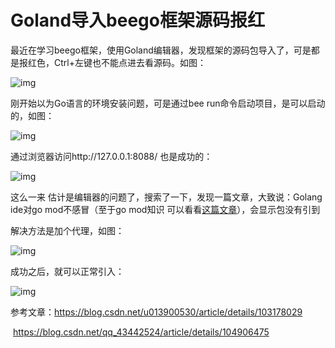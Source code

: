 # Goland导入beego框架源码报红

最近在学习beego框架，使用Goland编辑器，发现框架的源码包导入了，可是都是报红色，Ctrl+左键也不能点进去看源码。如图：

![img](https://p3-juejin.byteimg.com/tos-cn-i-k3u1fbpfcp/08ac88acdf0b4d4e82ef045e1235950f~tplv-k3u1fbpfcp-zoom-1.image)

刚开始以为Go语言的环境安装问题，可是通过bee run命令启动项目，是可以启动的，如图：

![img](https://p3-juejin.byteimg.com/tos-cn-i-k3u1fbpfcp/b73e42ff4d2d4083b5c2e11ef80317fe~tplv-k3u1fbpfcp-zoom-1.image)

通过浏览器访问http://127.0.0.1:8088/ 也是成功的：

![img](https://p3-juejin.byteimg.com/tos-cn-i-k3u1fbpfcp/9a5ab17f7a7e4a74af0136adbce4feb8~tplv-k3u1fbpfcp-zoom-1.image)

这么一来  估计是编辑器的问题了，搜索了一下，发现一篇文章，大致说：Golang ide对go mod不感冒（至于go mod知识 可以看看[这篇文章](https://blog.csdn.net/qq_43442524/article/details/104906475)），会显示包没有引到

解决方法是加个代理，如图：

![img](https://p3-juejin.byteimg.com/tos-cn-i-k3u1fbpfcp/fdd360c41fb0436abffdbfc2cf9214e8~tplv-k3u1fbpfcp-zoom-1.image)

成功之后，就可以正常引入：

![img](https://p3-juejin.byteimg.com/tos-cn-i-k3u1fbpfcp/1d56a8d741494fc4898bbff2053835e1~tplv-k3u1fbpfcp-zoom-1.image)



参考文章：https://blog.csdn.net/u013900530/article/details/103178029

​         https://blog.csdn.net/qq_43442524/article/details/104906475